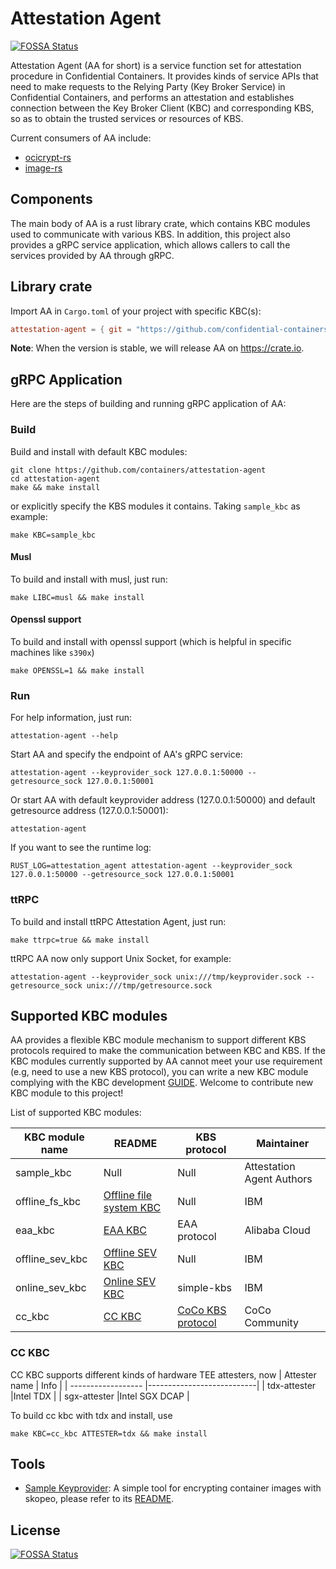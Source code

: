 # Attestation Agent
[![FOSSA Status](https://app.fossa.com/api/projects/git%2Bgithub.com%2Fconfidential-containers%2Fattestation-agent.svg?type=shield)](https://app.fossa.com/projects/git%2Bgithub.com%2Fconfidential-containers%2Fattestation-agent?ref=badge_shield)


Attestation Agent (AA for short) is a service function set for attestation procedure
in Confidential Containers. It provides kinds of service APIs that need to make
requests to the Relying Party (Key Broker Service) in Confidential Containers,
and performs an attestation and establishes connection between the Key Broker Client (KBC)
and corresponding KBS, so as to obtain the trusted services or resources of KBS.


Current consumers of AA include: 

- [ocicrypt-rs](https://github.com/confidential-containers/ocicrypt-rs)
- [image-rs](https://github.com/confidential-containers/image-rs)

## Components

The main body of AA is a rust library crate, which contains KBC modules used to communicate
with various KBS. In addition, this project also provides a gRPC service application, 
which allows callers to call the services provided by AA through gRPC.

## Library crate

Import AA in `Cargo.toml` of your project with specific KBC(s):

```toml
attestation-agent = { git = "https://github.com/confidential-containers/attestation-agent", features = ["sample_kbc"] }
```

**Note**: When the version is stable, we will release AA on https://crate.io.

## gRPC Application

Here are the steps of building and running gRPC application of AA:

### Build

Build and install with default KBC modules:

```shell
git clone https://github.com/containers/attestation-agent
cd attestation-agent
make && make install
```

or explicitly specify the KBS modules it contains. Taking `sample_kbc` as example:

```shell
make KBC=sample_kbc
```

#### Musl 

To build and install with musl, just run:
```shell
make LIBC=musl && make install
```

#### Openssl support

To build and install with openssl support (which is helpful in specific machines like `s390x`)
```
make OPENSSL=1 && make install
```

### Run

For help information, just run:

```shell
attestation-agent --help
```

Start AA and specify the endpoint of AA's gRPC service:

```shell
attestation-agent --keyprovider_sock 127.0.0.1:50000 --getresource_sock 127.0.0.1:50001
```

Or start AA with default keyprovider address (127.0.0.1:50000) and default getresource address (127.0.0.1:50001):

```
attestation-agent
```

If you want to see the runtime log:
```
RUST_LOG=attestation_agent attestation-agent --keyprovider_sock 127.0.0.1:50000 --getresource_sock 127.0.0.1:50001
```

### ttRPC

To build and install ttRPC Attestation Agent, just run:
```shell
make ttrpc=true && make install
```

ttRPC AA now only support Unix Socket, for example:

```shell
attestation-agent --keyprovider_sock unix:///tmp/keyprovider.sock --getresource_sock unix:///tmp/getresource.sock
```

## Supported KBC modules

AA provides a flexible KBC module mechanism to support different KBS protocols required to make the communication between KBC and KBS. If the KBC modules currently supported by AA cannot meet your use requirement (e.g, need to use a new KBS protocol), you can write a new KBC module complying with the KBC development [GUIDE](docs/kbc_module_development_guide.md). Welcome to contribute new KBC module to this project!

List of supported KBC modules: 

| KBC module name    | README                                                              | KBS protocol | Maintainer                |
| ------------------ | ------------------------------------------------------------------- | ------------ | ------------------------- |
| sample_kbc	     |  Null                                                               | Null         |	Attestation Agent Authors |
| offline_fs_kbc     | [Offline file system KBC](kbc/src/offline_fs_kbc/README.md) | Null         | IBM                       |
| eaa_kbc            | [EAA KBC](kbc/src/eaa_kbc/README.md)                        | EAA protocol | Alibaba Cloud             |
| offline_sev_kbc    | [Offline SEV KBC](kbc/src/offline_sev_kbc/README.md)        | Null         | IBM                       |
| online_sev_kbc     | [Online SEV KBC](kbc/src/online_sev_kbc/README.md)          | simple-kbs   | IBM                       |
| cc_kbc             | [CC KBC](kbc/src/cc_kbc/README.md)                          | [CoCo KBS protocol](https://github.com/confidential-containers/kbs/blob/main/docs/kbs_attestation_protocol.md) | CoCo Community            |

### CC KBC

CC KBC supports different kinds of hardware TEE attesters, now
| Attester name      |          Info             |
| ------------------ |---------------------------|
| tdx-attester       |Intel TDX                  |
| sgx-attester       |Intel SGX DCAP             |

To build cc kbc with tdx and install, use
```shell
make KBC=cc_kbc ATTESTER=tdx && make install
```

## Tools

- [Sample Keyprovider](./coco_keyprovider): A simple tool for encrypting container images with skopeo, please refer to its [README](./coco_keyprovider/README.md).



## License
[![FOSSA Status](https://app.fossa.com/api/projects/git%2Bgithub.com%2Fconfidential-containers%2Fattestation-agent.svg?type=large)](https://app.fossa.com/projects/git%2Bgithub.com%2Fconfidential-containers%2Fattestation-agent?ref=badge_large)
